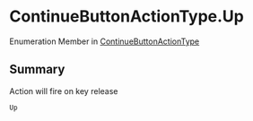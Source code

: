 # ContinueButtonActionType.Up

Enumeration Member in [ContinueButtonActionType](/docs/api/csharp/yarn.unity.dialogueadvanceinput.continuebuttonactiontype.md)

## Summary


Action will fire on key release


```csharp
Up
```

